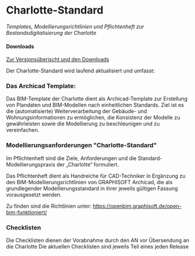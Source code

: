 # Charlotte-Standard
_Templates, Modellierungsrichtlinien und Pflichtenheft zur Bestandsdigitalisierung der Charlotte_

#### Downloads

[Zur Versionsüberischt und den Downloads](https://github.com/chb-mort/Charlotte-Standard/releases/latest)


Der Charlotte-Standard wird laufend aktualisiert und umfasst:

### Das Archicad Template:

Das BIM-Template der Charlotte dient als Archicad-Template zur Erstellung von Plandaten und BIM-Modellen nach einheitlichen Standards. Ziel ist es die (automatisierte) Weiterverarbeitung der Gebäude- und Wohnungsinformationen zu ermöglichen, die Konsistenz der Modelle zu gewährleisten sowie die Modellierung zu beschleunigen und zu vereinfachen.

### Modellierungsanforderungen "Charlotte-Standard"

Im Pflichtenheft sind die Ziele, Anforderungen und die Standard-Modellierungspraxis der „Charlotte“ formuliert. 

Das Pflichtenheft dient als Handreiche für CAD-Techniker in Ergänzung zu den BIM-Modellierungsrichtlinien von GRAPHISOFT Archicad, die als grundlegender Modellierungsstandard in ihrer jeweils gültigen Fassung vorausgesetzt werden.

Zu finden sind die Richtlinien unter: https://openbim.graphisoft.de/open-bim-funktioniert/

### Checklisten

Die Checklisten dienen der Vorabnahme durch den AN vor Übersendung an die Charlotte
Die aktuellen Checklisten sind jeweils Teil eines jeden Release
